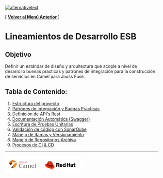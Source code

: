 [﻿![alternativetext](https://github.com/UniandesDSIT/Servicio-Fuse-Persona-Persona/raw/master/path/to/DSIT.png)](https://tecnologia.uniandes.edu.co/)         

[ **[Volver al Menú Anterior](https://github.com/UniandesDSIT/coding-guidelines)** ]

# Lineamientos de Desarrollo ESB

## Objetivo
Definir un estándar de diseño y arquitectura que acople a nivel de desarrollo buenas practicas y patrones de integración para la construcción de servicios en Camel para Jboss Fuse.

## Tabla de Contenido:

1. [Estructura del proyecto](ESTRUCTURA_PROYECTO.md)
1. [Patrones de Integración y Buenas Practicas](PATRONES_B-PRACTICAS.md)
1. [Definición de API's Rest](REST_API.md)
1. [Documentación Automática (Swagger)](DOCUMENTACION.md)
1. [Escritura de Pruebas Unitarias](PRUEBAS_UNITARIAS.md)
1. [Validación de código con SonarQube](SONAR_QUBE.md)
1. [Manejo de Ramas y Versionamiento](VERSIONAMIENTO.md)
1. [Manejo de Repositorios Archiva](ARCHIVA.md)
1. [Procesos de CI & CD](CI_CD.md)
_________________________________________________________________________________________________________

<img src="../sources/logos.png?raw=true"/>

